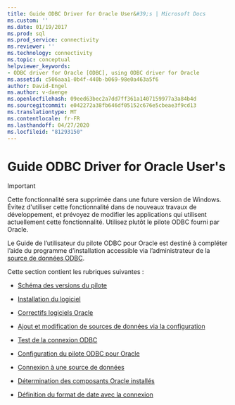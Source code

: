 ```yaml
---
title: Guide ODBC Driver for Oracle User&#39;s | Microsoft Docs
ms.custom: ''
ms.date: 01/19/2017
ms.prod: sql
ms.prod_service: connectivity
ms.reviewer: ''
ms.technology: connectivity
ms.topic: conceptual
helpviewer_keywords:
- ODBC driver for Oracle [ODBC], using ODBC driver for Oracle
ms.assetid: c506aaa1-0b4f-440b-b069-98e0a463a5f6
author: David-Engel
ms.author: v-daenge
ms.openlocfilehash: 09eed63bec2a7dd7ff361a1407159977a3a84b4d
ms.sourcegitcommit: e042272a38fb646df05152c676e5cbeae3f9cd13
ms.translationtype: MT
ms.contentlocale: fr-FR
ms.lasthandoff: 04/27/2020
ms.locfileid: "81293150"
---
```

# <a name="odbc-driver-for-oracle-user39s-guide"></a>Guide ODBC Driver for Oracle User&#39;s
> [!IMPORTANT]  
>  Cette fonctionnalité sera supprimée dans une future version de Windows. Évitez d'utiliser cette fonctionnalité dans de nouveaux travaux de développement, et prévoyez de modifier les applications qui utilisent actuellement cette fonctionnalité. Utilisez plutôt le pilote ODBC fourni par Oracle.  
  
 Le Guide de l’utilisateur du pilote ODBC pour Oracle est destiné à compléter l’aide du programme d’installation accessible via l’administrateur de la [source de données ODBC](../../odbc/admin/odbc-data-source-administrator.md).  
  
 Cette section contient les rubriques suivantes :  
  
-   [Schéma des versions du pilote](../../odbc/microsoft/driver-version-scheme.md)  
  
-   [Installation du logiciel](../../odbc/microsoft/installing-the-software-odbc.md)  
  
-   [Correctifs logiciels Oracle](../../odbc/microsoft/oracle-software-patches.md)  
  
-   [Ajout et modification de sources de données via la configuration](../../odbc/microsoft/adding-and-modifying-data-sources-using-setup.md)  
  
-   [Test de la connexion ODBC](../../odbc/microsoft/testing-the-odbc-connection.md)  
  
-   [Configuration du pilote ODBC pour Oracle](../../odbc/microsoft/configuring-the-odbc-driver-for-oracle.md)  
  
-   [Connexion à une source de données](../../odbc/microsoft/connecting-to-a-data-source-odbc-driver-for-oracle.md)  
  
-   [Détermination des composants Oracle installés](../../odbc/microsoft/determining-installed-oracle-components.md)  
  
-   [Définition du format de date avec la connexion](../../odbc/microsoft/setting-the-date-format-on-connection.md)
